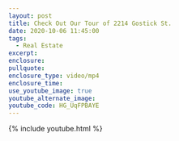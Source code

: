 ```yaml
---
layout: post
title: Check Out Our Tour of 2214 Gostick St.
date: 2020-10-06 11:45:00
tags:
  - Real Estate
excerpt:
enclosure:
pullquote:
enclosure_type: video/mp4
enclosure_time:
use_youtube_image: true
youtube_alternate_image:
youtube_code: HG_UqFPBAYE
---
```


{% include youtube.html %}

&nbsp;